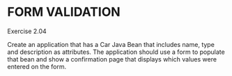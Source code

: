 
# FORM VALIDATION


Exercise 2.04

Create an application that has a Car Java Bean that includes name, type and description as attributes. The application should use a form to populate that bean and show a confirmation page that displays which values were entered on the form.